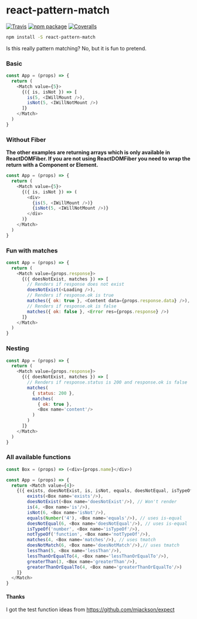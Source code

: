 # react-pattern-match

[![Travis][build-badge]][build]
[![npm package][npm-badge]][npm]
[![Coveralls][coveralls-badge]][coveralls]

```bash
npm install -S react-pattern-match
```

Is this really pattern matching? No, but it is fun to pretend.

### Basic
```javascript
const App = (props) => {
  return (
    <Match value={5}>
      {({ is, isNot }) => [
        is(5, <IWillMount />),
        isNot(5, <IWillNotMount />)
      ]}
    </Match>
  )
}
```

### Without Fiber
**The other examples are returning arrays which is only available in ReactDOMFiber. If you are not using ReactDOMFiber you need to wrap the return with a Component or Element.**

```javascript
const App = (props) => {
  return (
    <Match value={5}>
      {({ is, isNot }) => (
        <div>
          {is(5, <IWillMount />)}
          {isNot(5, <IWillNotMount />)}
        </div>
      )}
    </Match>
  )
}
```

### Fun with matches
```javascript
const App = (props) => {
  return ( 
    <Match value={props.response}>
      {({ doesNotExist, matches }) => [
        // Renders if response does not exist
        doesNotExist(<Loading />),
        // Renders if response.ok is true
        matches({ ok: true }, <Content data={props.response.data} />),
        // Renders if response.ok is false
        matches({ ok: false }, <Error res={props.response} />)
      ]}
    </Match>
  )
}
```

### Nesting
```javascript
const App = (props) => {
  return ( 
    <Match value={props.response}>
      {({ doesNotExist, matches }) => [
        // Renders if response.status is 200 and response.ok is false
        matches(
          { status: 200 }, 
          matches(
            { ok: true }, 
            <Box name='content'/>
          )
        )
      ]}
    </Match>
  )
}
```

### All available functions
```javascript
const Box = (props) => (<div>{props.name}</div>)

const App = (props) => {
  return <Match value={4}>
    {({ exists, doesNotExist, is, isNot, equals, doesNotEqual, isTypeOf, notTypeOf, matches, doesNotMatch, lessThan, lessThanOrEqualTo, greaterThan, greaterThanOrEqualTo }) => [
        exists(<Box name='exists'/>),
        doesNotExist(<Box name='doesNotExist'/>), // Won't render
        is(4, <Box name='is'/>),
        isNot(6, <Box name='isNot'/>),
        equals(Number('4'), <Box name='equals'/>), // uses is-equal
        doesNotEqual(6, <Box name='doesNotEqual'/>), // uses is-equal
        isTypeOf('number', <Box name='isTypeOf'/>),
        notTypeOf('function', <Box name='notTypeOf'/>),
        matches(4, <Box name='matches'/>), // uses tmatch
        doesNotMatch(6, <Box name='doesNotMatch'/>),// uses tmatch
        lessThan(5, <Box name='lessThan'/>),
        lessThanOrEqualTo(4, <Box name='lessThanOrEqualTo'/>),
        greaterThan(3, <Box name='greaterThan'/>),
        greaterThanOrEqualTo(4, <Box name='greaterThanOrEqualTo'/>)
    ]}
  </Match>
}
```


#### Thanks
I got the test function ideas from https://github.com/mjackson/expect


[build-badge]: https://img.shields.io/travis/user/repo/master.png?style=flat-square
[build]: https://travis-ci.org/tkh44/react-pattern-match

[npm-badge]: https://img.shields.io/npm/v/npm-package.png?style=flat-square
[npm]: https://www.npmjs.org/package/react-pattern-match

[coveralls-badge]: https://img.shields.io/coveralls/user/repo/master.png?style=flat-square
[coveralls]: https://coveralls.io/github/tkh44/react-pattern-match
